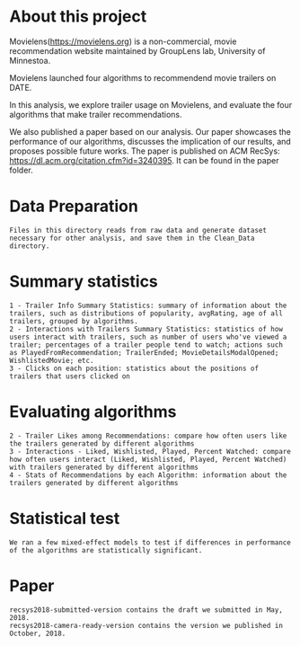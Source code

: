 # About this project
Movielens(https://movielens.org) is a non-commercial, movie recommendation website maintained by GroupLens lab, University of Minnestoa.

Movielens launched four algorithms to recommendend movie trailers on DATE.

In this analysis, we explore trailer usage on Movielens, and evaluate the four algorithms that make trailer recommendations. 

We also published a paper based on our analysis. Our paper showcases the performance of our algorithms, discusses the implication of our results, and proposes possible future works. The paper is published on ACM RecSys: https://dl.acm.org/citation.cfm?id=3240395. It can be found in the paper folder. 

# Data Preparation
    Files in this directory reads from raw data and generate dataset necessary for other analysis, and save them in the Clean_Data directory. 

# Summary statistics
    1 - Trailer Info Summary Statistics: summary of information about the trailers, such as distributions of popularity, avgRating, age of all trailers, grouped by algorithms.
    2 - Interactions with Trailers Summary Statistics: statistics of how users interact with trailers, such as number of users who've viewed a trailer; percentages of a trailer people tend to watch; actions such as PlayedFromRecommendation; TrailerEnded; MovieDetailsModalOpened; WishlistedMovie; etc.
    3 - Clicks on each position: statistics about the positions of trailers that users clicked on
    
# Evaluating algorithms
    2 - Trailer Likes among Recommendations: compare how often users like the trailers generated by different algorithms
    3 - Interactions - Liked, Wishlisted, Played, Percent Watched: compare how often users interact (Liked, Wishlisted, Played, Percent Watched) with trailers generated by different algorithms
    4 - Stats of Recommendations by each Algorithm: information about the trailers generated by different algorithms
    
# Statistical test
    We ran a few mixed-effect models to test if differences in performance of the algorithms are statistically significant. 

# Paper
    recsys2018-submitted-version contains the draft we submitted in May, 2018.
    recsys2018-camera-ready-version contains the version we published in October, 2018.
    
